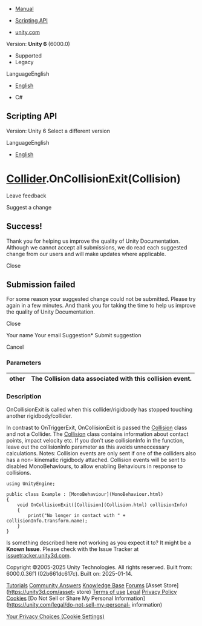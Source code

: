 [ ]()

  * [Manual](../Manual/index.html)
  * [Scripting API](../ScriptReference/index.html)

  * [unity.com](https://unity.com/)

Version: **Unity 6** (6000.0)

  * Supported
  * Legacy

LanguageEnglish

  * [English]()

  * C#

[ ](https://docs.unity3d.com)

## Scripting API

Version: Unity 6 Select a different version

LanguageEnglish

  * [English]()

#  [Collider](Collider.html).OnCollisionExit(Collision)

Leave feedback

Suggest a change

## Success!

Thank you for helping us improve the quality of Unity Documentation. Although
we cannot accept all submissions, we do read each suggested change from our
users and will make updates where applicable.

Close

## Submission failed

For some reason your suggested change could not be submitted. Please <a>try
again</a> in a few minutes. And thank you for taking the time to help us
improve the quality of Unity Documentation.

Close

Your name Your email Suggestion* Submit suggestion

Cancel

[ ]()

### Parameters

other | The Collision data associated with this collision event.  
---|---  
  
### Description

OnCollisionExit is called when this collider/rigidbody has stopped touching
another rigidbody/collider.

In contrast to OnTriggerExit, OnCollisionExit is passed the
[Collision](Collision.html) class and not a Collider. The
[Collision](Collision.html) class contains information about contact points,
impact velocity etc. If you don't use collisionInfo in the function, leave out
the collisionInfo parameter as this avoids unneccessary calculations. Notes:
Collision events are only sent if one of the colliders also has a non-
kinematic rigidbody attached. Collision events will be sent to disabled
MonoBehaviours, to allow enabling Behaviours in response to collisions.

    
    
    using UnityEngine;  
      
    public class Example : [MonoBehaviour](MonoBehaviour.html)
    {
        void OnCollisionExit([Collision](Collision.html) collisionInfo)
        {
            print("No longer in contact with " + collisionInfo.transform.name);
        }
    }
    

Is something described here not working as you expect it to? It might be a
**Known Issue**. Please check with the Issue Tracker at
[issuetracker.unity3d.com](https://issuetracker.unity3d.com).

Copyright ©2005-2025 Unity Technologies. All rights reserved. Built from:
6000.0.36f1 (02b661dc617c). Built on: 2025-01-14.

[Tutorials](https://unity3d.com/learn) [Community
Answers](https://answers.unity3d.com) [Knowledge
Base](https://support.unity3d.com/hc/en-us)
[Forums](https://forum.unity3d.com) [Asset Store](https://unity3d.com/asset-
store) [Terms of use](https://docs.unity3d.com/Manual/TermsOfUse.html)
[Legal](https://unity.com/legal) [Privacy
Policy](https://unity.com/legal/privacy-policy)
[Cookies](https://unity.com/legal/cookie-policy) [Do Not Sell or Share My
Personal Information](https://unity.com/legal/do-not-sell-my-personal-
information)

[Your Privacy Choices (Cookie Settings)](javascript:void\(0\);)

